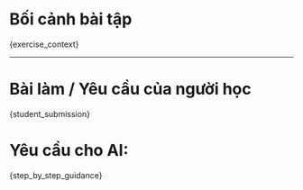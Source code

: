 # Bối cảnh bài tập
{exercise_context}

---
# Bài làm / Yêu cầu của người học
{student_submission}

# Yêu cầu cho AI:
{step_by_step_guidance}
